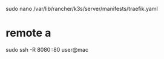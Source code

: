 sudo nano /var/lib/rancher/k3s/server/manifests/traefik.yaml

# remote a 
sudo ssh -R 8080:<CLUSTER-IP>:80 user@mac
